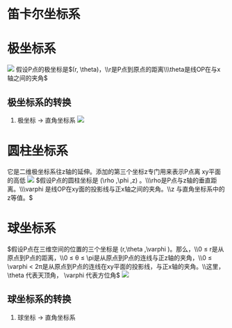 # 笛卡尔坐标系

# 极坐标系
![](http://aliyunzixunbucket.oss-cn-beijing.aliyuncs.com/csdn/daf718cc-a56a-45aa-82e0-4bc221ac0577?x-oss-process=image/resize,p_100/auto-orient,1/quality,q_90/format,jpg/watermark,image_eXVuY2VzaGk=,t_100,g_se,x_0,y_0)
假设P点的极坐标是$(r, \theta)，\\r是P点到原点的距离\\\theta是线OP在与x轴之间的夹角$
## 极坐标系的转换
1. 极坐标 -> 直角坐标系
![](https://ask.qcloudimg.com/draft/444847/tj56x1rkxx.png?imageView2/2/w/1620)

# 圆柱坐标系
它是二维极坐标系往z轴的延伸。添加的第三个坐标z专门用来表示P点离 xy平面的高低
![](https://upload.wikimedia.org/wikipedia/commons/thumb/0/01/Cylindrical_with_grid.svg/200px-Cylindrical_with_grid.svg.png)
$假设P点的圆柱坐标是 (\rho ,\phi ,z) 。\\\rho是P点与z轴的垂直距离。\\\varphi 是线OP在xy面的投影线与正x轴之间的夹角。\\z 与直角坐标系中的z等值。$

# 球坐标系
$假设P点在三维空间的位置的三个坐标是 (r,\theta ,\varphi )。那么，\\0 ≤ r是从原点到P点的距离，\\0 ≤ θ ≤ \pi是从原点到P点的连线与正z轴的夹角，\\0 ≤ \varphi < 2π是从原点到P点的连线在xy平面的投影线，与正x轴的夹角。\\这里，  \theta 代表天顶角， \varphi 代表方位角$
![](https://images2018.cnblogs.com/blog/1203675/201805/1203675-20180523161718321-782580772.png)

## 球坐标系的转换
1. 球坐标 -> 直角坐标系